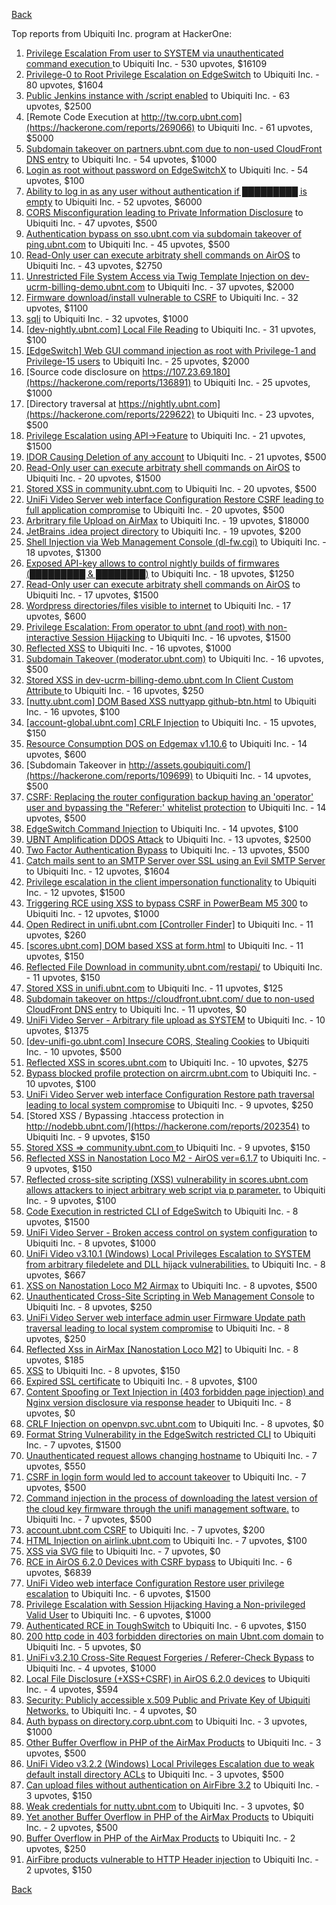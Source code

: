 [Back](../README.md)

Top reports from Ubiquiti Inc. program at HackerOne:

1. [Privilege Escalation From user to SYSTEM via unauthenticated command execution ](https://hackerone.com/reports/544928) to Ubiquiti Inc. - 530 upvotes, $16109
2. [Privilege-0 to Root Privilege Escalation on EdgeSwitch](https://hackerone.com/reports/511025) to Ubiquiti Inc. - 80 upvotes, $1604
3. [Public Jenkins instance with /script enabled](https://hackerone.com/reports/403402) to Ubiquiti Inc. - 63 upvotes, $2500
4. [Remote Code Execution at http://tw.corp.ubnt.com](https://hackerone.com/reports/269066) to Ubiquiti Inc. - 61 upvotes, $5000
5. [Subdomain takeover on partners.ubnt.com due to non-used CloudFront DNS entry](https://hackerone.com/reports/145224) to Ubiquiti Inc. - 54 upvotes, $1000
6. [Login as root without password on EdgeSwitchX](https://hackerone.com/reports/512958) to Ubiquiti Inc. - 54 upvotes, $100
7. [Ability to log in as any user without authentication if █████████ is empty](https://hackerone.com/reports/215053) to Ubiquiti Inc. - 52 upvotes, $6000
8. [CORS Misconfiguration leading to Private Information Disclosure](https://hackerone.com/reports/430249) to Ubiquiti Inc. - 47 upvotes, $500
9. [Authentication bypass on sso.ubnt.com via subdomain takeover of ping.ubnt.com](https://hackerone.com/reports/172137) to Ubiquiti Inc. - 45 upvotes, $500
10. [Read-Only user can execute arbitraty shell commands on AirOS](https://hackerone.com/reports/139398) to Ubiquiti Inc. - 43 upvotes, $2750
11. [Unrestricted File System Access via Twig Template Injection on dev-ucrm-billing-demo.ubnt.com](https://hackerone.com/reports/301406) to Ubiquiti Inc. - 37 upvotes, $2000
12. [Firmware download/install vulnerable to CSRF](https://hackerone.com/reports/323852) to Ubiquiti Inc. - 32 upvotes, $1100
13. [sqli](https://hackerone.com/reports/207695) to Ubiquiti Inc. - 32 upvotes, $1000
14. [[dev-nightly.ubnt.com] Local File Reading](https://hackerone.com/reports/260420) to Ubiquiti Inc. - 31 upvotes, $100
15. [[EdgeSwitch] Web GUI command injection as root with Privilege-1 and Privilege-15 users](https://hackerone.com/reports/197958) to Ubiquiti Inc. - 25 upvotes, $2000
16. [Source code disclosure on https://107.23.69.180](https://hackerone.com/reports/136891) to Ubiquiti Inc. - 25 upvotes, $1000
17. [Directory traversal at https://nightly.ubnt.com](https://hackerone.com/reports/229622) to Ubiquiti Inc. - 23 upvotes, $500
18. [Privilege Escalation using API-\>Feature](https://hackerone.com/reports/239719) to Ubiquiti Inc. - 21 upvotes, $1500
19. [IDOR Causing Deletion of any account](https://hackerone.com/reports/156537) to Ubiquiti Inc. - 21 upvotes, $500
20. [Read-Only user can execute arbitraty shell commands on AirOS](https://hackerone.com/reports/128750) to Ubiquiti Inc. - 20 upvotes, $1500
21. [Stored XSS in community.ubnt.com](https://hackerone.com/reports/179164) to Ubiquiti Inc. - 20 upvotes, $500
22. [UniFi Video Server web interface Configuration Restore CSRF leading to full application compromise](https://hackerone.com/reports/329749) to Ubiquiti Inc. - 20 upvotes, $500
23. [Arbritrary file Upload on AirMax](https://hackerone.com/reports/73480) to Ubiquiti Inc. - 19 upvotes, $18000
24. [JetBrains .idea project directory](https://hackerone.com/reports/80990) to Ubiquiti Inc. - 19 upvotes, $200
25. [Shell Injection via Web Management Console (dl-fw.cgi)](https://hackerone.com/reports/121940) to Ubiquiti Inc. - 18 upvotes, $1300
26. [Exposed API-key allows to control nightly builds of firmwares (█████████ & ████████)](https://hackerone.com/reports/179986) to Ubiquiti Inc. - 18 upvotes, $1250
27. [Read-Only user can execute arbitraty shell commands on AirOS](https://hackerone.com/reports/119317) to Ubiquiti Inc. - 17 upvotes, $1500
28. [Wordpress directories/files visible to internet](https://hackerone.com/reports/201984) to Ubiquiti Inc. - 17 upvotes, $600
29. [Privilege Escalation: From operator to ubnt (and root) with non-interactive Session Hijacking](https://hackerone.com/reports/241044) to Ubiquiti Inc. - 16 upvotes, $1500
30. [Reflected XSS](https://hackerone.com/reports/304175) to Ubiquiti Inc. - 16 upvotes, $1000
31. [Subdomain Takeover (moderator.ubnt.com)](https://hackerone.com/reports/181665) to Ubiquiti Inc. - 16 upvotes, $500
32. [Stored XSS in dev-ucrm-billing-demo.ubnt.com In Client Custom Attribute ](https://hackerone.com/reports/275515) to Ubiquiti Inc. - 16 upvotes, $250
33. [[nutty.ubnt.com] DOM Based XSS nuttyapp github-btn.html](https://hackerone.com/reports/200753) to Ubiquiti Inc. - 16 upvotes, $100
34. [[account-global.ubnt.com] CRLF Injection](https://hackerone.com/reports/145128) to Ubiquiti Inc. - 15 upvotes, $150
35. [Resource Consumption DOS on Edgemax v1.10.6](https://hackerone.com/reports/406614) to Ubiquiti Inc. - 14 upvotes, $600
36. [Subdomain Takeover in http://assets.goubiquiti.com/](https://hackerone.com/reports/109699) to Ubiquiti Inc. - 14 upvotes, $500
37. [CSRF: Replacing the router configuration backup having an 'operator' user and bypassing the "Referer:' whitelist protection](https://hackerone.com/reports/240098) to Ubiquiti Inc. - 14 upvotes, $500
38. [EdgeSwitch Command Injection](https://hackerone.com/reports/508256) to Ubiquiti Inc. - 14 upvotes, $100
39. [UBNT Amplification DDOS Attack](https://hackerone.com/reports/221625) to Ubiquiti Inc. - 13 upvotes, $2500
40. [Two Factor Authentication Bypass](https://hackerone.com/reports/350288) to Ubiquiti Inc. - 13 upvotes, $500
41. [Catch mails sent to an SMTP Server over SSL using an Evil SMTP Server](https://hackerone.com/reports/519582) to Ubiquiti Inc. - 12 upvotes, $1604
42. [Privilege escalation in the client impersonation functionality](https://hackerone.com/reports/221454) to Ubiquiti Inc. - 12 upvotes, $1500
43. [Triggering RCE using XSS to bypass CSRF in PowerBeam M5 300](https://hackerone.com/reports/289264) to Ubiquiti Inc. - 12 upvotes, $1000
44. [Open Redirect in unifi.ubnt.com [Controller Finder]](https://hackerone.com/reports/141355) to Ubiquiti Inc. - 11 upvotes, $260
45. [[scores.ubnt.com] DOM based XSS at form.html](https://hackerone.com/reports/158484) to Ubiquiti Inc. - 11 upvotes, $150
46. [Reflected File Download in community.ubnt.com/restapi/](https://hackerone.com/reports/107960) to Ubiquiti Inc. - 11 upvotes, $150
47. [Stored XSS in unifi.ubnt.com](https://hackerone.com/reports/142084) to Ubiquiti Inc. - 11 upvotes, $125
48. [Subdomain takeover on https://cloudfront.ubnt.com/ due to non-used CloudFront DNS entry](https://hackerone.com/reports/210188) to Ubiquiti Inc. - 11 upvotes, $0
49. [UniFi Video Server - Arbitrary file upload as SYSTEM](https://hackerone.com/reports/129641) to Ubiquiti Inc. - 10 upvotes, $1375
50. [[dev-unifi-go.ubnt.com] Insecure CORS, Stealing Cookies](https://hackerone.com/reports/219014) to Ubiquiti Inc. - 10 upvotes, $500
51. [Reflected XSS in scores.ubnt.com](https://hackerone.com/reports/130889) to Ubiquiti Inc. - 10 upvotes, $275
52. [Bypass blocked profile protection on aircrm.ubnt.com](https://hackerone.com/reports/332631) to Ubiquiti Inc. - 10 upvotes, $100
53. [UniFi Video Server web interface Configuration Restore path traversal leading to local system compromise](https://hackerone.com/reports/329770) to Ubiquiti Inc. - 9 upvotes, $250
54. [Stored XSS / Bypassing .htaccess protection in http://nodebb.ubnt.com/](https://hackerone.com/reports/202354) to Ubiquiti Inc. - 9 upvotes, $150
55. [Stored XSS =\> community.ubnt.com ](https://hackerone.com/reports/294048) to Ubiquiti Inc. - 9 upvotes, $150
56. [Reflected XSS in Nanostation Loco M2 - AirOS ver=6.1.7](https://hackerone.com/reports/386570) to Ubiquiti Inc. - 9 upvotes, $150
57. [Reflected cross-site scripting (XSS) vulnerability in scores.ubnt.com allows attackers to inject arbitrary web script via p parameter.](https://hackerone.com/reports/208622) to Ubiquiti Inc. - 9 upvotes, $100
58. [Code Execution in restricted CLI of EdgeSwitch](https://hackerone.com/reports/313245) to Ubiquiti Inc. - 8 upvotes, $1500
59. [UniFi Video Server - Broken access control on system configuration](https://hackerone.com/reports/129698) to Ubiquiti Inc. - 8 upvotes, $1000
60. [UniFi Video v3.10.1 (Windows) Local Privileges Escalation to SYSTEM from arbitrary filedelete and DLL hijack vulnerabilities.](https://hackerone.com/reports/530967) to Ubiquiti Inc. - 8 upvotes, $667
61. [XSS on Nanostation Loco M2 Airmax](https://hackerone.com/reports/158287) to Ubiquiti Inc. - 8 upvotes, $500
62. [Unauthenticated Cross-Site Scripting in Web Management Console](https://hackerone.com/reports/121941) to Ubiquiti Inc. - 8 upvotes, $250
63. [UniFi Video Server web interface admin user Firmware Update path traversal leading to local system compromise](https://hackerone.com/reports/330051) to Ubiquiti Inc. - 8 upvotes, $250
64. [Reflected Xss in AirMax [Nanostation Loco M2]](https://hackerone.com/reports/149287) to Ubiquiti Inc. - 8 upvotes, $185
65. [XSS](https://hackerone.com/reports/219170) to Ubiquiti Inc. - 8 upvotes, $150
66. [Expired SSL certificate](https://hackerone.com/reports/220615) to Ubiquiti Inc. - 8 upvotes, $100
67. [Content Spoofing or Text Injection in (403 forbidden page injection) and Nginx version disclosure via response header](https://hackerone.com/reports/203391) to Ubiquiti Inc. - 8 upvotes, $0
68. [CRLF Injection on openvpn.svc.ubnt.com](https://hackerone.com/reports/232327) to Ubiquiti Inc. - 8 upvotes, $0
69. [Format String Vulnerability in the EdgeSwitch restricted CLI](https://hackerone.com/reports/311884) to Ubiquiti Inc. - 7 upvotes, $1500
70. [Unauthenticated request allows changing hostname](https://hackerone.com/reports/802079) to Ubiquiti Inc. - 7 upvotes, $550
71. [CSRF in login form would led to account takeover](https://hackerone.com/reports/50703) to Ubiquiti Inc. - 7 upvotes, $500
72. [Command injection in the process of downloading the latest version of the cloud key firmware through the unifi management software.](https://hackerone.com/reports/183458) to Ubiquiti Inc. - 7 upvotes, $500
73. [account.ubnt.com CSRF](https://hackerone.com/reports/101909) to Ubiquiti Inc. - 7 upvotes, $200
74. [HTML Injection on airlink.ubnt.com](https://hackerone.com/reports/226783) to Ubiquiti Inc. - 7 upvotes, $100
75. [XSS via SVG file](https://hackerone.com/reports/212253) to Ubiquiti Inc. - 7 upvotes, $0
76. [RCE in AirOS 6.2.0 Devices with CSRF bypass](https://hackerone.com/reports/703659) to Ubiquiti Inc. - 6 upvotes, $6839
77. [UniFi Video web interface Configuration Restore user privilege escalation](https://hackerone.com/reports/329659) to Ubiquiti Inc. - 6 upvotes, $1500
78. [Privilege Escalation with Session Hijacking Having a Non-privileged Valid User](https://hackerone.com/reports/242407) to Ubiquiti Inc. - 6 upvotes, $1000
79. [Authenticated RCE in ToughSwitch](https://hackerone.com/reports/273449) to Ubiquiti Inc. - 6 upvotes, $150
80. [200 http code in 403 forbidden directories on main Ubnt.com domain](https://hackerone.com/reports/220150) to Ubiquiti Inc. - 5 upvotes, $0
81. [UniFi v3.2.10 Cross-Site Request Forgeries / Referer-Check Bypass](https://hackerone.com/reports/52635) to Ubiquiti Inc. - 4 upvotes, $1000
82. [Local File Disclosure (+XSS+CSRF) in AirOS 6.2.0 devices](https://hackerone.com/reports/661647) to Ubiquiti Inc. - 4 upvotes, $594
83. [Security: Publicly accessible x.509 Public and Private Key of Ubiquiti Networks.](https://hackerone.com/reports/265701) to Ubiquiti Inc. - 4 upvotes, $0
84. [Auth bypass on directory.corp.ubnt.com](https://hackerone.com/reports/116504) to Ubiquiti Inc. - 3 upvotes, $1000
85. [Other Buffer Overflow in PHP of the AirMax Products](https://hackerone.com/reports/74004) to Ubiquiti Inc. - 3 upvotes, $500
86. [UniFi Video v3.2.2 (Windows) Local Privileges Escalation due to weak default install directory ACLs](https://hackerone.com/reports/140793) to Ubiquiti Inc. - 3 upvotes, $500
87. [Can upload files without authentication on AirFibre 3.2](https://hackerone.com/reports/201529) to Ubiquiti Inc. - 3 upvotes, $150
88. [Weak credentials for nutty.ubnt.com](https://hackerone.com/reports/204052) to Ubiquiti Inc. - 3 upvotes, $0
89. [Yet another Buffer Overflow in PHP of the AirMax Products](https://hackerone.com/reports/74025) to Ubiquiti Inc. - 2 upvotes, $500
90. [Buffer Overflow in PHP of the AirMax Products](https://hackerone.com/reports/73491) to Ubiquiti Inc. - 2 upvotes, $250
91. [AirFibre products vulnerable to HTTP Header injection](https://hackerone.com/reports/203673) to Ubiquiti Inc. - 2 upvotes, $150


[Back](../README.md)